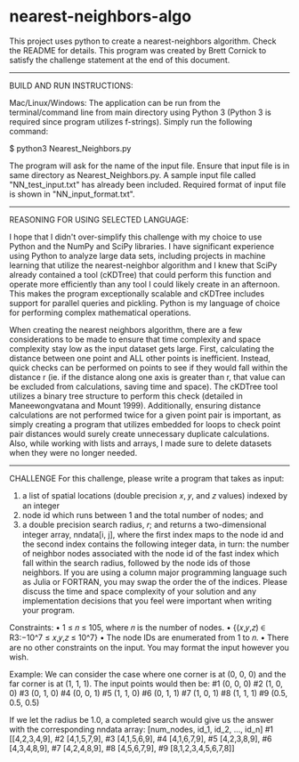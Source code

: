# nearest-neighbors-algo
This project uses python to create a nearest-neighbors algorithm. Check the README for details.
This program was created by Brett Cornick to satisfy the challenge statement at the end of this document.
______________________________________________________________________________________________

BUILD AND RUN INSTRUCTIONS:

Mac/Linux/Windows:
The application can be run from the terminal/command line from main directory using Python 3 
(Python 3 is required since program utilizes f-strings). Simply run the following command:

$ python3 Nearest_Neighbors.py

The program will ask for the name of the input file. Ensure that input file is in same
directory as Nearest_Neighbors.py. A sample input file called "NN_test_input.txt" has 
already been included. Required format of input file is shown in "NN_input_format.txt".
______________________________________________________________________________________________

REASONING FOR USING SELECTED LANGUAGE:

I hope that I didn't over-simplify this challenge with my choice to use Python and the NumPy
and SciPy libraries. I have significant experience using Python to analyze large data sets, 
including projects in machine learning that utilize the nearest-neighbor algorithm and I 
knew that SciPy already contained a tool (cKDTree) that could perform this function and 
operate more efficiently than any tool I could likely create in an afternoon. This makes the
program exceptionally scalable and cKDTree includes support for parallel queries and 
pickling. Python is my language of choice for performing complex mathematical operations.

When creating the nearest neighbors algorithm, there are a few considerations to be made to
ensure that time complexity and space complexity stay low as the input dataset gets large.
First, calculating the distance between one point and ALL other points is inefficient.
Instead, quick checks can be performed on points to see if they would fall within the 
distance r (ie. if the distance along one axis is greater than r, that value can be excluded
from calculations, saving time and space). The cKDTree tool utilizes a binary tree structure
to perform this check (detailed in Maneewongvatana and Mount 1999). Additionally, ensuring
distance calculations are not performed twice for a given point pair is important, as simply
creating a program that utilizes embedded for loops to check point pair distances would surely
create unnecessary duplicate calculations. Also, while working with lists and arrays, I made
sure to delete datasets when they were no longer needed. 
______________________________________________________________________________________________
CHALLENGE
For this challenge, please write a program that takes as input:
1) a list of spatial locations (double precision 𝑥, 𝑦, and 𝑧 values) indexed by an integer 
2) node id which runs between 1 and the total number of nodes; and
3) a double precision search radius, 𝑟;
and returns a two-dimensional integer array, nndata[i, j], where the first index maps to the 
node id and the second index contains the following integer data, in turn: the number of 
neighbor nodes associated with the node id of the fast index which fall within the search 
radius, followed by the node ids of those neighbors. If you are using a column major 
programming language such as Julia or FORTRAN, you may swap the order the of the indices.
Please discuss the time and space complexity of your solution and any implementation decisions 
that you feel were important when writing your program.

Constraints:
• 1 ≤ 𝑛 ≤ 105, where 𝑛 is the number of nodes.
• {(𝑥,𝑦,𝑧) ∈ R3:−10^7 ≤ 𝑥,𝑦,𝑧 ≤ 10^7}
• The node IDs are enumerated from 1 to 𝑛.
• There are no other constraints on the input. You may format the input however you wish.

Example:
We can consider the case where one corner is at (0, 0, 0) and the far corner is at (1, 1, 1). 
The input points would then be:
#1 (0, 0, 0)
#2 (1, 0, 0)
#3 (0, 1, 0)
#4 (0, 0, 1)
#5 (1, 1, 0)
#6 (0, 1, 1)
#7 (1, 0, 1)
#8 (1, 1, 1)
#9 (0.5, 0.5, 0.5)

If we let the radius be 1.0, a completed search would give us the answer with the corresponding 
nndata array:
[num_nodes, id_1, id_2, ..., id_n]
#1 [[4,2,3,4,9],
#2 [4,1,5,7,9],
#3 [4,1,5,6,9],
#4 [4,1,6,7,9],
#5 [4,2,3,8,9],
#6 [4,3,4,8,9],
#7 [4,2,4,8,9],
#8 [4,5,6,7,9],
#9 [8,1,2,3,4,5,6,7,8]]
